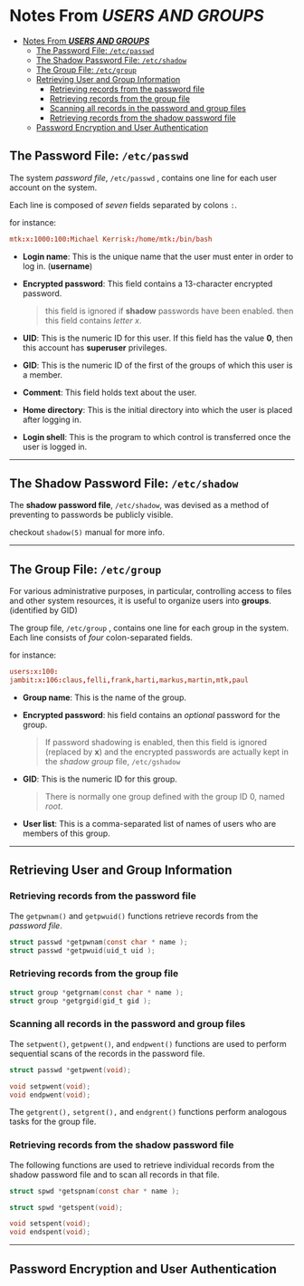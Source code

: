 # Notes From ***USERS AND GROUPS***

- [Notes From ***USERS AND GROUPS***](#notes-from-users-and-groups)
  - [The Password File: `/etc/passwd`](#the-password-file-etcpasswd)
  - [The Shadow Password File: `/etc/shadow`](#the-shadow-password-file-etcshadow)
  - [The Group File: `/etc/group`](#the-group-file-etcgroup)
  - [Retrieving User and Group Information](#retrieving-user-and-group-information)
    - [Retrieving records from the password file](#retrieving-records-from-the-password-file)
    - [Retrieving records from the group file](#retrieving-records-from-the-group-file)
    - [Scanning all records in the password and group files](#scanning-all-records-in-the-password-and-group-files)
    - [Retrieving records from the shadow password file](#retrieving-records-from-the-shadow-password-file)
  - [Password Encryption and User Authentication](#password-encryption-and-user-authentication)

## The Password File: `/etc/passwd`

The system *password file*, `/etc/passwd` , contains one line for each user account on the system.

Each line is composed of *seven* fields separated by colons `:`.

for instance:

```conf
mtk:x:1000:100:Michael Kerrisk:/home/mtk:/bin/bash
```

- **Login name**: This is the unique name that the user must enter in order to log in. (**username**)

- **Encrypted password**: This field contains a 13-character encrypted password.

    > this field is ignored if **shadow** passwords have been enabled. then this field contains *letter x*.
- **UID**: This is the numeric ID for this user. If this field has the value **0**, then this account has **superuser** privileges.

- **GID**: This is the numeric ID of the first of the groups of which this user is a member.

- **Comment**: This field holds text about the user.

- **Home directory**: This is the initial directory into which the user is placed after logging in.

- **Login shell**: This is the program to which control is transferred once the user is logged in.

---

## The Shadow Password File: `/etc/shadow`

The **shadow password file**, `/etc/shadow`, was devised as a method of preventing to passwords be publicly visible.

checkout `shadow(5)` manual for more info.

---

## The Group File: `/etc/group`

For various administrative purposes, in particular, controlling access to files and other system resources, it is useful to organize users into **groups**. (identified by GID)

The group file, `/etc/group` , contains one line for each group in the system. Each line consists of *four* colon-separated fields.

for instance:

```conf
users:x:100:
jambit:x:106:claus,felli,frank,harti,markus,martin,mtk,paul
```

- **Group name**: This is the name of the group.

- **Encrypted password**: his field contains an *optional* password for the group.
    > If password shadowing is enabled, then this field is ignored (replaced by **x**)  and the encrypted passwords are actually kept in the *shadow group* file, `/etc/gshadow`

- **GID**: This is the numeric ID for this group.
    > There is normally one group defined with the group ID 0, named *root*.

- **User list**: This is a comma-separated list of names of users who are members of this group.

---

## Retrieving User and Group Information

### Retrieving records from the password file

The `getpwnam()` and `getpwuid()` functions retrieve records from the *password file*.

```c
struct passwd *getpwnam(const char * name );
struct passwd *getpwuid(uid_t uid );
```

### Retrieving records from the group file

```c
struct group *getgrnam(const char * name );
struct group *getgrgid(gid_t gid );
```

### Scanning all records in the password and group files

The `setpwent()`, `getpwent()`, and `endpwent()` functions are used to perform sequential
scans of the records in the password file.

```c
struct passwd *getpwent(void);

void setpwent(void);
void endpwent(void);
```

The `getgrent(),` `setgrent(),` and `endgrent()` functions perform analogous tasks for
the group file.

### Retrieving records from the shadow password file

The following functions are used to retrieve individual records from the shadow password file and to scan all records in that file.

```c
struct spwd *getspnam(const char * name );

struct spwd *getspent(void);

void setspent(void);
void endspent(void);
```

---

## Password Encryption and User Authentication